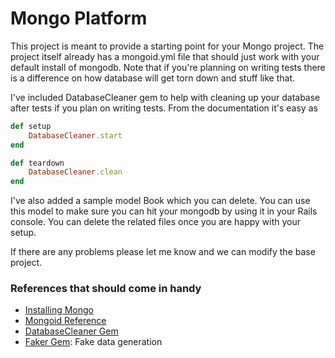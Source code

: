 # Mongo Platform


This project is meant to provide a starting point for your Mongo project. The project itself already has a mongoid.yml
file that should just work with your default install of mongodb. Note that if you're planning on writing tests there is
a difference on how database will get torn down and stuff like that.

I've included DatabaseCleaner gem to help with cleaning up your database after tests if you plan on writing tests. From
the documentation it's easy as

```ruby
def setup
    DatabaseCleaner.start
end

def teardown
    DatabaseCleaner.clean
end
```

I've also added a sample model Book which you can delete. You can use this model to make sure you can hit your mongodb
by using it in your Rails console. You can delete the related files once you are happy with your setup.

If there are any problems please let me know and we can modify the base project.

### References that should come in handy

 * [Installing Mongo](http://docs.mongodb.org/manual/tutorial/install-mongodb-on-ubuntu/)
 * [Mongoid Reference](http://mongoid.org/en/mongoid/index.html)
 * [DatabaseCleaner Gem](https://github.com/bmabey/database_cleaner)
 * [Faker Gem](https://github.com/stympy/faker): Fake data generation